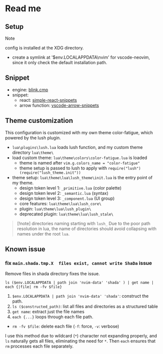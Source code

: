 # Read me

## Setup

> [!note]
> config is installed at the XDG directory.

- create a symlink at '$env.LOCALAPPDATA\nvim' for vscode-neovim, since it only check the default installation path.

## Snippet

- engine: [blink.cmp](https://github.com/saghen/blink.cmp)
- snippet:
  - react: [simple-react-snippets](https://github.com/burkeholland/simple-react-snippets/tree/master)
  - arrow function: [vscode-arrow-snippets](https://github.com/deinsoftware/vscode-arrow-snippets/tree/main)

## Theme customization

This configuration is customized with my own theme color-fatigue, which powered by the lush plugin.

- `lua\plugins\lush.lua` loads lush function, and my custom theme directory `lua\theme\`
- load custom theme: `lua\theme\colors\color-fatigue.lua` is loaded
  - theme is named after `vim.g.colors_name = "color-fatigue"`
  - theme setup is passed to lush to apply with `require("lush")(require("lush_theme.init"))`
- theme setup: `lua\theme\lua\lush_theme\init.lua` is the entry point of my theme.
  - design token level 1: `_primitive.lua` (color palette)
  - design token level 2: `_semantic.lua` (syntax)
  - design token level 3: `_component.lua` (UI group)
  - core features: `lua\theme\lua\lush_core\`
  - plugin: `lua\theme\lua\lush_plugin\`
  - deprecated plugin: `lua\theme\lua\lush_stale\`

> [!note] directories naming starting with `lush_`
> Due to the poor path resolution in lua, the name of directories should avoid collapsing with names under the root `lua`.

## Known issue

### fix `main.shada.tmp.X  files exist, cannot write ShaDa` issue

Remove files in shada directory fixes the issue.

```nu
ls ($env.LOCALAPPDATA | path join 'nvim-data' 'shada' ) | get name | each {|file| rm -fv $file}
```

1. `$env.LOCALAPPDATA | path join 'nvim-data' 'shada'`: construct the path.
2. `ls ($constructed_path)`: list all files and directories as a structured table
3. `get name`: extract just the file names
4. `each {...}` loops through each file path.

- `rm -fv $file`: delete each file (`-f`: force, `-v`: verbose)

I use this method due to wildcard (`*`) character not expanding properly, and `ls` naturally gets all files, eliminating the need for `*`. Then `each` ensures that `rm` processes each file separately.

